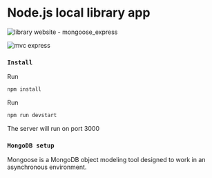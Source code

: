 # Node.js local library app

![library website - mongoose_express](https://user-images.githubusercontent.com/20290257/39513233-c972ba16-4e47-11e8-9d89-b8a0ca83337c.png)


![mvc express](https://user-images.githubusercontent.com/20290257/39514641-e34164de-4e4b-11e8-8f7a-513a83b54b10.png)

### `Install`
 
Run 
```sh 
npm install
```

Run 
```sh
npm run devstart
```

The server will run on port 3000


### `MongoDB setup `
Mongoose is a MongoDB object modeling tool designed to work in an asynchronous environment.